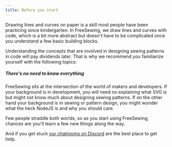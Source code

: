```yaml
---
title: Before you start
---
```


Drawing lines and curves on paper is a skill most people have been practicing since kindergarten.
In FreeSewing, we draw lines and curves with code, which is a bit more abstract
but doesn't have to be complicated once you understand a few basic building blocks.

Understanding the concepts that are involved in designing sewing patterns in code will pay dividends later.
That is why we recommend you familiarize yourself with the following topics:

<ReadMore />

<Note>

##### There's no need to know everything

FreeSewing sits at the intersection of the world of makers and developers.
If your background is in development, you will need no explaining what SVG is but might not
know much about designing sewing patterns.
If on the other hand your background is in sewing or pattern design, you might wonder what
the heck NodeJS is and why you should care.

Few people straddle both worlds, so as you start using FreeSewing, chances are
you'll learn a few new things along the way.

And if you get stuck [our chatrooms on Discord](https://discord.freesewing.org/) are the best place to get help.
</Note>

